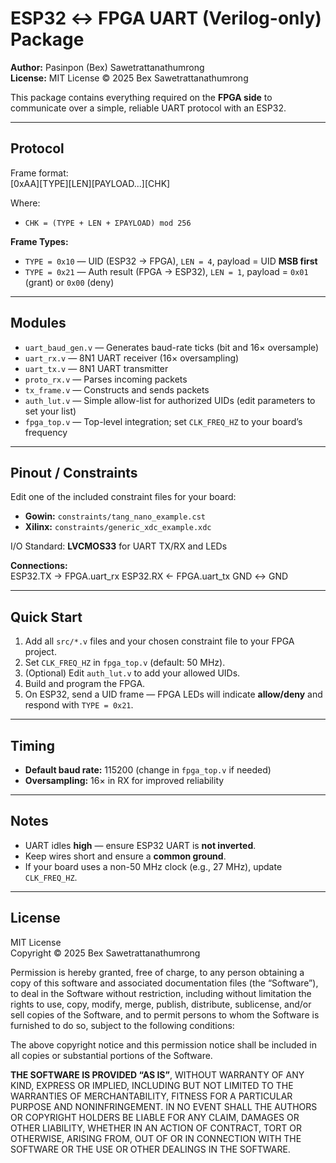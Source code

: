 # ESP32 ↔ FPGA UART (Verilog-only) Package

**Author:** Pasinpon (Bex) Sawetrattanathumrong  
**License:** MIT License © 2025 Bex Sawetrattanathumrong

This package contains everything required on the **FPGA side** to communicate over a simple, reliable UART protocol with an ESP32.

---

## Protocol

Frame format:  
[0xAA][TYPE][LEN][PAYLOAD...][CHK]

Where:  
- `CHK = (TYPE + LEN + ΣPAYLOAD) mod 256`

**Frame Types:**  
- `TYPE = 0x10` — UID (ESP32 → FPGA), `LEN = 4`, payload = UID **MSB first**  
- `TYPE = 0x21` — Auth result (FPGA → ESP32), `LEN = 1`, payload = `0x01` (grant) or `0x00` (deny)  

---

## Modules

- `uart_baud_gen.v` — Generates baud-rate ticks (bit and 16× oversample)  
- `uart_rx.v` — 8N1 UART receiver (16× oversampling)  
- `uart_tx.v` — 8N1 UART transmitter  
- `proto_rx.v` — Parses incoming packets  
- `tx_frame.v` — Constructs and sends packets  
- `auth_lut.v` — Simple allow-list for authorized UIDs (edit parameters to set your list)  
- `fpga_top.v` — Top-level integration; set `CLK_FREQ_HZ` to your board’s frequency  

---

## Pinout / Constraints

Edit one of the included constraint files for your board:  
- **Gowin:** `constraints/tang_nano_example.cst`  
- **Xilinx:** `constraints/generic_xdc_example.xdc`  

I/O Standard: **LVCMOS33** for UART TX/RX and LEDs

**Connections:**  
ESP32.TX → FPGA.uart_rx
ESP32.RX ← FPGA.uart_tx
GND ↔ GND

---

## Quick Start

1. Add all `src/*.v` files and your chosen constraint file to your FPGA project.  
2. Set `CLK_FREQ_HZ` in `fpga_top.v` (default: 50 MHz).  
3. (Optional) Edit `auth_lut.v` to add your allowed UIDs.  
4. Build and program the FPGA.  
5. On ESP32, send a UID frame — FPGA LEDs will indicate **allow/deny** and respond with `TYPE = 0x21`.  

---

## Timing

- **Default baud rate:** 115200 (change in `fpga_top.v` if needed)  
- **Oversampling:** 16× in RX for improved reliability  

---

## Notes

- UART idles **high** — ensure ESP32 UART is **not inverted**.  
- Keep wires short and ensure a **common ground**.  
- If your board uses a non-50 MHz clock (e.g., 27 MHz), update `CLK_FREQ_HZ`.  

---

## License

MIT License  
Copyright © 2025 Bex Sawetrattanathumrong

Permission is hereby granted, free of charge, to any person obtaining a copy
of this software and associated documentation files (the “Software”), to deal
in the Software without restriction, including without limitation the rights
to use, copy, modify, merge, publish, distribute, sublicense, and/or sell
copies of the Software, and to permit persons to whom the Software is
furnished to do so, subject to the following conditions:

The above copyright notice and this permission notice shall be included in
all copies or substantial portions of the Software.

**THE SOFTWARE IS PROVIDED “AS IS”**, WITHOUT WARRANTY OF ANY KIND,
EXPRESS OR IMPLIED, INCLUDING BUT NOT LIMITED TO THE WARRANTIES OF
MERCHANTABILITY, FITNESS FOR A PARTICULAR PURPOSE AND NONINFRINGEMENT.
IN NO EVENT SHALL THE AUTHORS OR COPYRIGHT HOLDERS BE LIABLE FOR ANY CLAIM,
DAMAGES OR OTHER LIABILITY, WHETHER IN AN ACTION OF CONTRACT, TORT OR
OTHERWISE, ARISING FROM, OUT OF OR IN CONNECTION WITH THE SOFTWARE OR THE USE
OR OTHER DEALINGS IN THE SOFTWARE.

